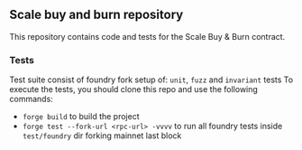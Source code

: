 ## Scale buy and burn repository

This repository contains code and tests for the Scale Buy & Burn contract.

### Tests

Test suite consist of foundry fork setup of: `unit`, `fuzz` and `invariant` tests
To execute the tests, you should clone this repo and use the following commands:

- `forge build` to build the project
- `forge test --fork-url <rpc-url> -vvvv` to run all foundry tests inside `test/foundry` dir forking mainnet last block
